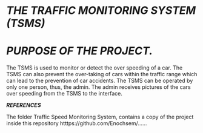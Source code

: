 # ***THE TRAFFIC MONITORING SYSTEM (TSMS)***

# ***PURPOSE OF THE PROJECT.***

The TSMS is used to monitor or detect the over speeding of a car. The TSMS can also prevent the over-taking of cars within the traffic range
which can lead to the prevention of car accidents.
The TSMS can be operated by only one person, thus, the admin. The admin receives pictures of the cars over speeding from the TSMS to the 
interface.

***REFERENCES***

The folder Traffic Speed Monitoring System, contains a copy of the project inside this repository htttps://github.com/Enochsem/......




